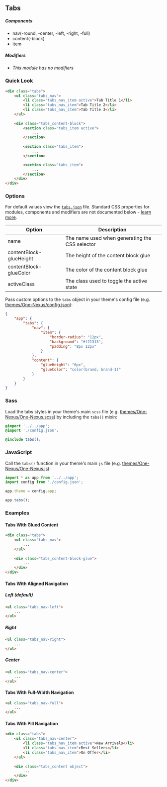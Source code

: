 ## Tabs

##### Components

* nav(-round, -center, -left, -right, -full)
* content(-block)
* item

##### Modifiers

* _This module has no modifiers_

### Quick Look

```html
<div class="tabs">
    <ul class="tabs_nav">
        <li class="tabs_nav_item active">Tab Title 1</li>
        <li class="tabs_nav_item">Tab Title 2</li>
        <li class="tabs_nav_item">Tab Title 3</li>
    </ul>
    
    <div class="tabs_content-block">
        <section class="tabs_item active">
            ...
        </section>
        
        <section class="tabs_item">
            ...
        </section>

        <section class="tabs_item">
            ...
        </section>
    </div>
</div>
```

### Options

For default values view the [`tabs.json`](tabs.json) file. Standard CSS properties for modules, components and modifiers are not documented below - [learn more](https://github.com/esr360/Synergy/wiki/Configuring-a-Module#pass-custom-css-to-modules).

<table class="table">
    <thead>
        <tr>
            <th>Option</th>
            <th>Description</th>
        </tr>
    </thead>
    <tbody>
        <tr>
            <td>name</td>
            <td>The name used when generating the CSS selector</td>
        </tr>
        <tr>
            <td>contentBlock-glueHeight</td>
            <td>The height of the content block glue</td>
        </tr>
        <tr>
            <td>contentBlock-glueColor</td>
            <td>The color of the content block glue</td>
        </tr>
        <tr>
            <td>activeClass</td>
            <td>The class used to toggle the active state</td>
        </tr>
    </tbody>
</table>

Pass custom options to the `tabs` object in your theme's config file (e.g. [themes/One-Nexus/config.json](../../../themes/One-Nexus/config.json)):

```json
{
    "app": {
        "tabs": {
            "nav": {
                "item": {
                    "border-radius": "12px",
                    "background": "#f21313",
                    "padding": "8px 12px"
                }
            },
            "content": {
                "glueHeight": "6px",
                "glueColor": "color(brand, brand-1)"
            }
        }
    }
}
```

### Sass

Load the tabs styles in your theme's main `scss` file (e.g. [themes/One-Nexus/One-Nexus.scss](../../../themes/One-Nexus/One-Nexus.scss)) by including the `tabs()` mixin:

```scss
@import '../../app';
@import './config.json';

@include tabs();
```

### JavaScript

Call the `tabs()` function in your theme's main `js` file (e.g. [themes/One-Nexus/One-Nexus.js](../../../themes/One-Nexus/One-Nexus.js)):

```js
import * as app from '../../app';
import config from './config.json';

app.theme = config.app;

app.tabs();
```

### Examples

#### Tabs With Glued Content

```html
<div class="tabs">
    <ul class="tabs_nav">
        ...
    </ul>
    
    <div class="tabs_content-block-glue">
        ...
    </div>
</div>
```

#### Tabs With Aligned Navigation

##### Left (default)

```html
<ul class="tabs_nav-left">
    ...
</ul>
```

##### Right

```html
<ul class="tabs_nav-right">
    ...
</ul>
```

##### Center

```html
<ul class="tabs_nav-center">
    ...
</ul>
```

#### Tabs With Full-Width Navigation

```html
<ul class="tabs_nav-full">
    ...
</ul>
```

#### Tabs With Pill Navigation

```html
<div class="tabs">
    <ul class="tabs_nav-center">
        <li class="tabs_nav_item active">New Arrivals</li>
        <li class="tabs_nav_item">Best Sellers</li>
        <li class="tabs_nav_item">On Offer</li>
    </ul>
    
    <div class="tabs_content object">
        ...  
    </div>  
</div>
```